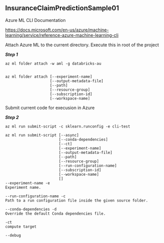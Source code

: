 ## InsuranceClaimPredictionSample01


Azure ML CLI Documentation

https://docs.microsoft.com/en-us/azure/machine-learning/service/reference-azure-machine-learning-cli


Attach Azure ML to the current directory. Execute this in root of the project 

**_Step 1_**
```
az ml folder attach -w aml -g databricks-au
```
```

az ml folder attach [--experiment-name]
                    [--output-metadata-file]
                    [--path]
                    [--resource-group]
                    [--subscription-id]
                    [--workspace-name]
```

Submit current code for execusion in Azure

**_Step 2_**
```
az ml run submit-script -c sklearn.runconfig -e cli-test

```
```
az ml run submit-script [--async]
                        [--conda-dependencies]
                        [--ct]
                        [--experiment-name]
                        [--output-metadata-file]
                        [--path]
                        [--resource-group]
                        [--run-configuration-name]
                        [--subscription-id]
                        [--workspace-name]
                        []
--experiment-name -e
Experiment name.

--run-configuration-name -c
Path to a run configuration file inside the given source folder.

--conda-dependencies -d
Override the default Conda dependencies file.

-ct 
compute target

--debug


```
